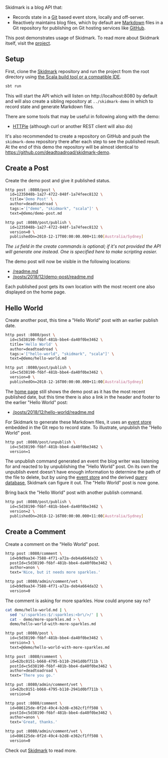 Skidmark is a blog API that:

* Records state in a [Git](https://git-scm.com) based event store, locally and off-server.
* Reactively maintains blog files, which by default are [Markdown](https://daringfireball.net/projects/markdown/) files in a Git repository for publishing on Git hosting services like [GitHub](https://github.com).

This post demonstrates usage of Skidmark. To read more about Skidmark itself, visit the [project](https://github.com/deadtoadroad/skidmark#readme).

## Setup

First, clone the [Skidmark](https://github.com/deadtoadroad/skidmark) repository and run the project from the root directory using [the Scala build tool or a compatible IDE](https://www.scala-lang.org/download/).

```bash
sbt run
```

This will start the API which will listen on http://localhost:8080 by default and will also create a sibling repository at `../skidmark-demo` in which to record state and generate Markdown files.

There are some tools that may be useful in following along with the demo:

* [HTTPie](https://httpie.org) (although curl or another REST client will also do)

It's also recommended to create a repository on GitHub and push the `skidmark-demo` repository there after each step to see the published result. At the end of this demo the repository will be almost identical to https://github.com/deadtoadroad/skidmark-demo.

## Create a Post

Create the demo post and give it published status.

```bash
http post :8080/post \
  id=1235048b-1a27-4722-848f-1a74feec8132 \
  title='Demo Post' \
  author=deadtoadroad \
  tags:='["demo", "skidmark", "scala"]' \
  text=@demo/demo-post.md

http put :8080/post/publish \
  id=1235048b-1a27-4722-848f-1a74feec8132 \
  version=0 \
  publishedOn=2018-12-17T00:00:00.000+11:00[Australia/Sydney]
```

*The `id` field in the create commands is optional; if it's not provided the API will generate one instead. One is specified here to make scripting easier.*

The demo post will now be visible in the following locations:

* [/readme.md](/readme.md#readme)
* [/posts/2018/12/demo-post/readme.md](/posts/2018/12/demo-post/readme.md#readme)

Each published post gets its own location with the most recent one also displayed on the home page.

## Hello World

Create another post, this time a "Hello World" post with an earlier publish date.

```bash
http post :8080/post \
  id=c5d38190-f6bf-481b-bbe4-da40f0be3462 \
  title='Hello World' \
  author=deadtoadroad \
  tags:='["hello-world", "skidmark", "scala"]' \
  text=@demo/hello-world.md

http put :8080/post/publish \
  id=c5d38190-f6bf-481b-bbe4-da40f0be3462 \
  version=0 \
  publishedOn=2018-12-16T00:00:00.000+11:00[Australia/Sydney]
```

The [home page](/readme.md#readme) still shows the demo post as it has the most recent published date, but this time there is also a link in the header and footer to the earlier "Hello World" post:

* [/posts/2018/12/hello-world/readme.md](/posts/2018/12/hello-world/readme.md#readme)

For Skidmark to generate these Markdown files, it uses an [event store](/_es/_all) embedded in the Git repo to record state. To illustrate, unpublish the "Hello World" post.

```bash
http put :8080/post/unpublish \
  id=c5d38190-f6bf-481b-bbe4-da40f0be3462 \
  version=1
```

The unpublish command generated an event the blog writer was listening for and reacted to by unpublishing the "Hello World" post. On its own the unpublish event doesn't have enough information to determine the path of the file to delete, but by using the [event store](/_es/_all) and the derived [query database](/_db), Skidmark can figure it out. The "Hello World" post is now gone.

Bring back the "Hello World" post with another publish command.

```bash
http put :8080/post/publish \
  id=c5d38190-f6bf-481b-bbe4-da40f0be3462 \
  version=2 \
  publishedOn=2018-12-16T00:00:00.000+11:00[Australia/Sydney]
```

## Create a Comment

Create a comment on the "Hello World" post.

```bash
http post :8080/comment \
  id=b9d9aa34-7588-4f71-a72a-deb4a664da32 \
  postId=c5d38190-f6bf-481b-bbe4-da40f0be3462 \
  author=anon \
  text='Nice, but it needs more sparkles.'

http put :8080/admin/comment/vet \
  id=b9d9aa34-7588-4f71-a72a-deb4a664da32 \
  version=0
```

The comment is asking for more sparkles. How could anyone say no?

```bash
cat demo/hello-world.md | \
  sed 's/:sparkles:$/:sparkles:<br\/>/' | \
  cat - demo/more-sparkles.md > \
  demo/hello-world-with-more-sparkles.md

http put :8080/post \
  id=c5d38190-f6bf-481b-bbe4-da40f0be3462 \
  version=3 \
  text=@demo/hello-world-with-more-sparkles.md

http post :8080/comment \
  id=62bc0151-b668-4795-b110-2941d0bf711b \
  postId=c5d38190-f6bf-481b-bbe4-da40f0be3462 \
  author=deadtoadroad \
  text='There you go.'

http put :8080/admin/comment/vet \
  id=62bc0151-b668-4795-b110-2941d0bf711b \
  version=0

http post :8080/comment \
  id=086125de-0f2d-49c4-b2d8-e362cf1ff508 \
  postId=c5d38190-f6bf-481b-bbe4-da40f0be3462 \
  author=anon \
  text='Great, thanks.'

http put :8080/admin/comment/vet \
  id=086125de-0f2d-49c4-b2d8-e362cf1ff508 \
  version=0
```

Check out [Skidmark](https://github.com/deadtoadroad/skidmark#readme) to read more.
